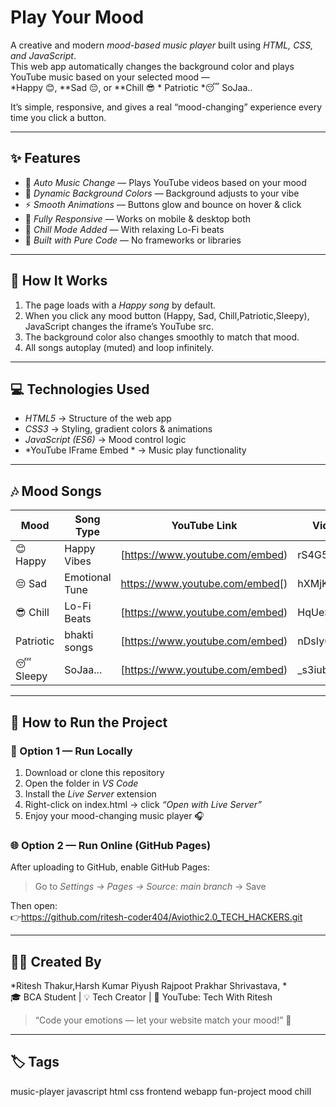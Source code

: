 # Play Your Mood
A creative and modern *mood-based music player* built using *HTML, CSS, and JavaScript*.  
This web app automatically changes the background color and plays YouTube music based on your selected mood —  
*Happy 😊, **Sad 😔, or **Chill 😎 * Patriotic  *😴 SoJaa..  

It’s simple, responsive, and gives a real “mood-changing” experience every time you click a button.  

---

## ✨ Features  
- 🎵 *Auto Music Change* — Plays YouTube videos based on your mood  
- 🌈 *Dynamic Background Colors* — Background adjusts to your vibe  
- ⚡ *Smooth Animations* — Buttons glow and bounce on hover & click  
- 📱 *Fully Responsive* — Works on mobile & desktop both  
- 💫 *Chill Mode Added* — With relaxing Lo-Fi beats  
- 🧠 *Built with Pure Code* — No frameworks or libraries  

---

## 🧩 How It Works  
1. The page loads with a *Happy song* by default.  
2. When you click any mood button (Happy, Sad, Chill,Patriotic,Sleepy), JavaScript changes the iframe’s YouTube src.  
3. The background color also changes smoothly to match that mood.  
4. All songs autoplay (muted) and loop infinitely.  

---

## 💻 Technologies Used  
- *HTML5* → Structure of the web app  
- *CSS3* → Styling, gradient colors & animations  
- *JavaScript (ES6)* → Mood control logic  
- *YouTube IFrame Embed * → Music play functionality  

---

## 🎶 Mood Songs  

| Mood | Song Type | YouTube Link | Video ID |
|------|------------|--------------|-----------|
| 😊 Happy | Happy Vibes | [https://www.youtube.com/embed) |rS4G5az-MKA |
| 😔 Sad | Emotional Tune | https://www.youtube.com/embed[) | hXMjKVKO18g |
| 😎 Chill | Lo-Fi Beats | [https://www.youtube.com/embed) |HqUeSjsYLN |
|    Patriotic | bhakti songs | [https://www.youtube.com/embed) |nDsIy6kRhm |
| 😴 Sleepy| SoJaa... | [https://www.youtube.com/embed) |_s3iubAXihM |

---

## 🚀 How to Run the Project  

### 🧠 Option 1 — Run Locally  
1. Download or clone this repository  
2. Open the folder in *VS Code*  
3. Install the *Live Server* extension  
4. Right-click on index.html → click *“Open with Live Server”*  
5. Enjoy your mood-changing music player 🎧  

### 🌐 Option 2 — Run Online (GitHub Pages)  
After uploading to GitHub, enable GitHub Pages:  
> Go to *Settings → Pages → Source: main branch* → Save  

Then open:  
👉https://github.com/ritesh-coder404/Aviothic2.0_TECH_HACKERS.git



---

## 🧑‍💻 Created By  
*Ritesh Thakur,Harsh Kumar Piyush Rajpoot Prakhar Shrivastava, *  
🎓 BCA Student | 💡 Tech Creator | 📱 YouTube: Tech With Ritesh  

> “Code your emotions — let your website match your mood!” 🌈  

---

## 🏷 Tags  
music-player javascript html css frontend webapp fun-project mood chill 
